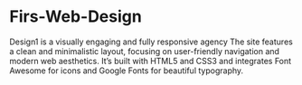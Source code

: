 # Firs-Web-Design
Design1 is a visually engaging and fully responsive agency The site features a clean and minimalistic layout, focusing on user-friendly navigation and modern web aesthetics. It’s built with HTML5 and CSS3 and integrates Font Awesome for icons and Google Fonts for beautiful typography.
